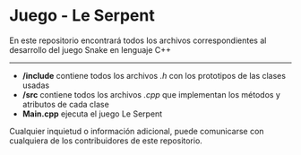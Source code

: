 # Juego - Le Serpent

En este repositorio encontrará todos los archivos correspondientes al desarrollo del juego Snake en lenguaje C++

--- 

- **/include** contiene todos los archivos *.h* con los prototipos de las clases usadas
- **/src** contiene todos los archivos *.cpp* que implementan los métodos y atributos de cada clase
- **Main.cpp** ejecuta el juego Le Serpent

Cualquier inquietud o información adicional, puede comunicarse con cualquiera de los contribuidores de este repositorio.
